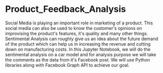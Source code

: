 # Product_Feedback_Analysis
Social Media is playing an important role in marketing of a product. This social media can also be used to know the customer's opinions on improvising the product's features, it's quality and many other things. Sentimental Analysis can roughly give us an idea about the future demand of the product which can help us in increasing the revenue and cutting down on manufacturing costs. In this Jupyter Notebook, we will do the sentimental analysis on a car model and for analysis purpose we will take the comments as the data from it's Facebook post. We will use Python libraries along with Facebook Graph API to achieve our goal.
